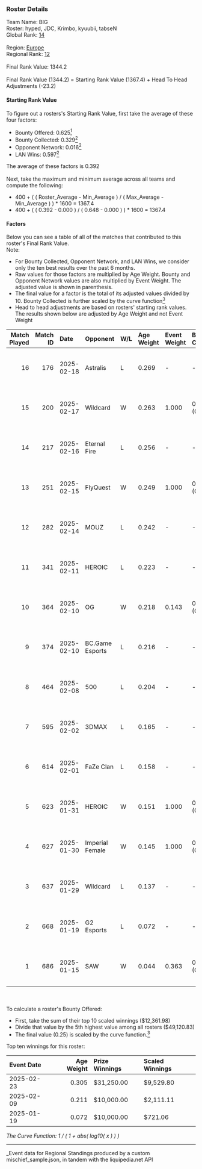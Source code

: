### Roster Details<br />
Team Name: BIG<br />
Roster: hyped, JDC, Krimbo, kyuubii, tabseN<br />
Global Rank: [14](../../standings_global_2025_07_07.md)<br />
<br />
Region: [Europe]( ../../standings_europe_2025_07_07.md)<br />
Regional Rank: [12]( ../../standings_europe_2025_07_07.md)<br />
<br />
Final Rank Value:  1344.2<br />
<br />
Final Rank Value (1344.2) = Starting Rank Value (1367.4) + Head To Head Adjustments (-23.2)<br />

#### Starting Rank Value<br />
To figure out a rosters's Starting Rank Value, first take the average of these four factors:<br />
- Bounty Offered: 0.625[<sup>1</sup>](#table2)
- Bounty Collected: 0.329[<sup>2</sup>](#table1)
- Opponent Network: 0.016[<sup>2</sup>](#table1)
- LAN Wins: 0.597[<sup>2</sup>](#table1)

The average of these factors is 0.392<br />
<br />
Next, take the maximum and minimum average across all teams and compute the following:<br />
- 400 + ( ( Roster_Average - Min_Average ) / ( Max_Average - Min_Average ) ) * 1600 = 1367.4
- 400 + ( ( 0.392 - 0.000 ) / ( 0.648 - 0.000 ) ) * 1600 = 1367.4


#### Factors<br />
Below you can see a table of all of the matches that contributed to this roster's Final Rank Value.<br />
Note:<br />

- For Bounty Collected, Opponent Network, and LAN Wins, we consider only the ten best results over the past 6 months.
- Raw values for those factors are multiplied by Age Weight. Bounty and Opponent Network values are also multiplied by Event Weight. The adjusted value is shown in parenthesis.
- The final value for a factor is the total of its adjusted values divided by 10. Bounty Collected is further scaled by the curve function[<sup>3</sup>](#curveFunction)
- Head to head adjustments are based on rosters' starting rank values. The results shown below are adjusted by Age Weight and not Event Weight
<span id="table1"></span><br />


| Match Played | Match ID | Date       | Opponent        | W/L | Age Weight | Event Weight | Bounty Collected | Opponent Network | LAN Wins  | H2H Adj. | Roster                              |
| -: | -: | :- | :- | :- | :- | :- | :- | :- | :- | -: | :- |
|           16 |      176 | 2025-02-18 | Astralis        | L   | 0.269      | -            | -                | -                | -         |    -0.30 | hyped, JDC, Krimbo, kyuubii, tabseN |
|           15 |      200 | 2025-02-17 | Wildcard        | W   | 0.263      | 1.000        | 0.145 (0.038)    | 0.171 (0.045)    | 1 (0.263) |     1.80 | hyped, JDC, Krimbo, kyuubii, tabseN |
|           14 |      217 | 2025-02-16 | Eternal Fire    | L   | 0.256      | -            | -                | -                | -         |    -0.37 | hyped, JDC, Krimbo, kyuubii, tabseN |
|           13 |      251 | 2025-02-15 | FlyQuest        | W   | 0.249      | 1.000        | 0.088 (0.022)    | 0.014 (0.004)    | 1 (0.249) |     0.42 | hyped, JDC, Krimbo, kyuubii, tabseN |
|           12 |      282 | 2025-02-14 | MOUZ            | L   | 0.242      | -            | -                | -                | -         |    -0.20 | hyped, JDC, Krimbo, kyuubii, tabseN |
|           11 |      341 | 2025-02-11 | HEROIC          | L   | 0.223      | -            | -                | -                | -         |    -6.31 | hyped, JDC, Krimbo, kyuubii, tabseN |
|           10 |      364 | 2025-02-10 | OG              | W   | 0.218      | 0.143        | 0.000 (0.000)    | 1.000 (0.031)    | 0 (0.000) |     0.09 | hyped, JDC, Krimbo, kyuubii, tabseN |
|            9 |      374 | 2025-02-10 | BC.Game Esports | L   | 0.216      | -            | -                | -                | -         |    -6.26 | hyped, JDC, Krimbo, kyuubii, tabseN |
|            8 |      464 | 2025-02-08 | 500             | L   | 0.204      | -            | -                | -                | -         |    -5.87 | hyped, JDC, Krimbo, kyuubii, tabseN |
|            7 |      595 | 2025-02-02 | 3DMAX           | L   | 0.165      | -            | -                | -                | -         |    -1.85 | hyped, JDC, Krimbo, kyuubii, tabseN |
|            6 |      614 | 2025-02-01 | FaZe Clan       | L   | 0.158      | -            | -                | -                | -         |    -0.29 | hyped, JDC, Krimbo, kyuubii, tabseN |
|            5 |      623 | 2025-01-31 | HEROIC          | W   | 0.151      | 1.000        | 0.079 (0.012)    | 0.522 (0.079)    | 1 (0.151) |     0.46 | hyped, JDC, Krimbo, kyuubii, tabseN |
|            4 |      627 | 2025-01-30 | Imperial Female | W   | 0.145      | 1.000        | 0.088 (0.013)    | 0.000 (0.000)    | 1 (0.145) |     0.11 | hyped, JDC, Krimbo, kyuubii, tabseN |
|            3 |      637 | 2025-01-29 | Wildcard        | L   | 0.137      | -            | -                | -                | -         |    -3.48 | hyped, JDC, Krimbo, kyuubii, tabseN |
|            2 |      668 | 2025-01-19 | G2 Esports      | L   | 0.072      | -            | -                | -                | -         |    -1.91 | hyped, JDC, Krimbo, kyuubii, tabseN |
|            1 |      686 | 2025-01-15 | SAW             | W   | 0.044      | 0.363        | 0.399 (0.006)    | 0.384 (0.006)    | 0 (0.000) |     0.80 | hyped, JDC, Krimbo, kyuubii, tabseN |

<br />
<span id="table2"></span><br />
To calculate a roster's Bounty Offered:<br />

- First, take the sum of their top 10 scaled winnings ($12,361.98)
- Divide that value by the 5th highest value among all rosters ($49,120.83)
- The final value (0.25) is scaled by the curve function.[<sup>3</sup>](#curveFunction)

Top ten winnings for this roster:<br />

| Event Date | Age Weight | Prize Winnings | Scaled Winnings |
| :- | -: | :- | :- |
| 2025-02-23 |      0.305 | $31,250.00     | $9,529.80       |
| 2025-02-09 |      0.211 | $10,000.00     | $2,111.11       |
| 2025-01-19 |      0.072 | $10,000.00     | $721.06         |


<span id="curveFunction"></span>_The Curve Function: 1 / ( 1 + abs( log10( x ) ) )_<br />

---
_Event data for Regional Standings produced by a custom mischief_sample.json, in tandem with the liquipedia.net API<br />
